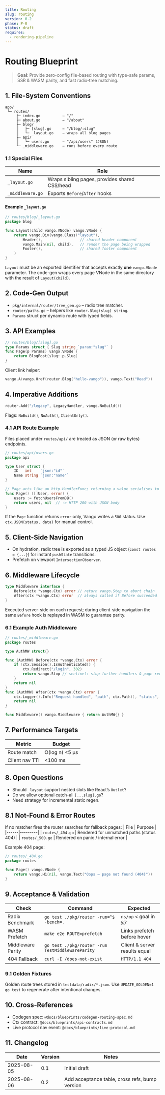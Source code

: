 ```yaml
---
title: Routing
slug: routing
version: 0.2
phase: P-0
status: draft
requires:
  - rendering-pipeline
---
```


# Routing Blueprint

> **Goal**: Provide zero-config file-based routing with type-safe params, SSR & WASM parity, and fast radix-tree matching.

## 1. File-System Conventions
```
app/
 └─ routes/
     ├─ index.go          → "/"
     ├─ about.go          → "/about"
     ├─ blog/
     │   ├─ [slug].go     → "/blog/:slug"
     │   └─ _layout.go    → wraps all blog pages
     ├─ api/
     │   └─ users.go      → "/api/users" (JSON)
     └─ _middleware.go    → runs before every route
```

### 1.1 Special Files
| Name | Role |
|------|------|
| `_layout.go` | Wraps sibling pages, provides shared CSS/head |
| `_middleware.go` | Exports `Before`/`After` hooks |

#### Example `_layout.go`
```go
// routes/blog/_layout.go
package blog

func Layout(child vango.VNode) vango.VNode {
    return vango.Div(vango.Class("layout"),
        Header(),                 // shared header component
        vango.Main(nil, child),   // render the page being wrapped
        Footer(),                 // shared footer component
    )
}
```
`Layout` must be an exported identifier that accepts exactly **one** `vango.VNode` parameter. The code-gen wraps every page VNode in the same directory with the result of `Layout(child)`.


## 2. Code-Gen Output
* `pkg/internal/router/tree_gen.go` – radix tree matcher.  
* `router/paths.go` – helpers like `router.Blog(slug) string`.  
* `Params` struct per dynamic route with typed fields.

## 3. API Examples
```go
// routes/blog/[slug].go
type Params struct { Slug string `param:"slug"` }
func Page(p Params) vango.VNode {
    return BlogPost(slug: p.Slug)
}
```
Client link helper:
```go
vango.A(vango.Href(router.Blog("hello-vango")), vango.Text("Read"))
```

## 4. Imperative Additions
```go
router.Add("/legacy", LegacyHandler, vango.NoBuild())
```
Flags: `NoBuild()`, `NoAuth()`, `ClientOnly()`.

### 4.1 API Route Example
Files placed under `routes/api/` are treated as JSON (or raw bytes) endpoints.
```go
// routes/api/users.go
package api

type User struct {
    ID   int    `json:"id"`
    Name string `json:"name"`
}

// Page acts like an http.HandlerFunc; returning a value serialises to JSON
func Page() ([]User, error) {
    users := fetchUsersFromDB()
    return users, nil  // -> HTTP 200 with JSON body
}
```
If the `Page` function returns `error` only, Vango writes a `500` status. Use `ctx.JSON(status, data)` for manual control.


## 5. Client-Side Navigation
* On hydration, radix tree is exported as a typed JS object (`const routes = {...}`) for instant `pushState` transitions.  
* Prefetch on viewport `IntersectionObserver`.

## 6. Middleware Lifecycle
```go
type Middleware interface {
    Before(ctx *vango.Ctx) error // return vango.Stop to abort chain
    After(ctx *vango.Ctx) error  // always called if Before succeeded
}
```
Executed server-side on each request; during client-side navigation the same `Before` hook is replayed in WASM to guarantee parity.

### 6.1 Example Auth Middleware
```go
// routes/_middleware.go
package routes

type AuthMW struct{}

func (AuthMW) Before(ctx *vango.Ctx) error {
    if !ctx.Session().IsAuthenticated() {
        ctx.Redirect("/login", 302)
        return vango.Stop // sentinel: stop further handlers & page render
    }
    return nil
}
func (AuthMW) After(ctx *vango.Ctx) error {
    ctx.Logger().Info("Request handled", "path", ctx.Path(), "status", ctx.StatusCode())
    return nil
}

func Middleware() vango.Middleware { return AuthMW{} }
```


## 7. Performance Targets
| Metric | Budget |
|--------|--------|
| Route match | O(log n) <5 µs |
| Client nav TTI | <100 ms |

## 8. Open Questions
* Should `_layout` support nested slots like React’s `Outlet`?  
* Do we allow optional catch-all `[...slug].go`?  
* Need strategy for incremental static regen.

## 8.1 Not-Found & Error Routes
If no matcher fires the router searches for fallback pages:
| File | Purpose |
|------|---------|
| `routes/_404.go` | Rendered for unmatched paths (status 404) |
| `routes/_500.go` | Rendered on panic / internal error |

Example 404 page:
```go
// routes/_404.go
package routes

func Page() vango.VNode {
    return vango.H1(nil, vango.Text("Oops – page not found (404)"))
}
```


## 9. Acceptance & Validation
| Check | Command | Expected |
|-------|---------|----------|
| Radix Benchmark | `go test ./pkg/router -run=^$ -bench=.` | `ns/op` < goal in §7 |
| WASM Prefetch | `make e2e ROUTE=prefetch` | Links prefetch before hover |
| Middleware Parity | `go test ./pkg/router -run TestMiddlewareParity` | Client & server results equal |
| 404 Fallback | `curl -I /does-not-exist` | `HTTP/1.1 404` |

### 9.1 Golden Fixtures
Golden route trees stored in `testdata/radix/*.json`. Use `UPDATE_GOLDEN=1 go test` to regenerate after intentional changes.

## 10. Cross-References
* Codegen spec: `@docs/blueprints/codegen-routing-spec.md`
* Ctx contract: `@docs/blueprints/api-contracts.md`
* Live protocol nav event: `@docs/blueprints/live-protocol.md`

## 11. Changelog
| Date | Version | Notes |
|------|---------|-------|
|2025-08-05|0.1|Initial draft|
|2025-08-06|0.2|Add acceptance table, cross refs, bump version|
